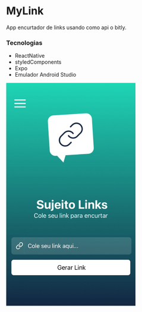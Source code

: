 # MyLink

App encurtador de links usando como api o bitly.

### Tecnologias
* ReactNative
* styledComponents
* Expo
* Emulador Android Studio

<img src="https://github.com/JeanCarl00s/MyLink/blob/main/src/assets/ScreenShoot.PNG" height="600px" />
